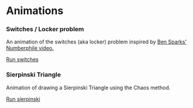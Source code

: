 # Animations
### Switches / Locker problem
An animation of the switches (aka locker) problem inspired by [Ben Sparks' Numberphile video.](https://www.youtube.com/watch?v=-UBDRX6bk-A)

[Run switches](https://bridgem.github.io/animations/switches.html)

### Sierpinski Triangle
Animation of drawing a Sierpinski Triangle using the Chaos method.

[Run sierpinski](https://bridgem.github.io/animations/sierpinski.html)
